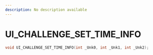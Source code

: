 ```yaml
---
description: No description available 
---
```


# UI_CHALLENGE_SET_TIME_INFO

```cpp
void UI_CHALLENGE_SET_TIME_INFO(int _Unk0, int _Unk1, int _Unk2);
```